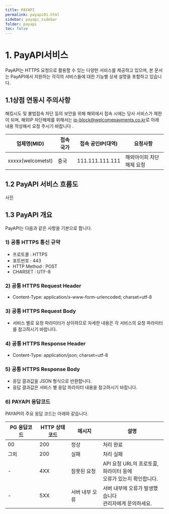 ```yaml
---
title: PAYAPI
permalink: payapi01.html
sidebar: payapi_sidebar
folder: payapi
toc: false
---
```

# 1. PayAPI서비스

PayAPI는 HTTPS 요청으로 활용할 수 있는 다양한 서비스를 제공하고 있으며, 본 문서는 PayAPI에서 지원하는 각각의 서비스들에 대한 기능별 상세 설명을 포함하고 있습니다.

## 1.1상점 연동시 주의사항

해킹시도 및 불법접속 차단 등의 보안을 위해 해외에서 접속 시에는 당사 서비스가 제한이 되며, 해외IP 차단해제를 위해서는 [ip-block@welcomepayments.co.kr](mailto:ip-block@welcomepayments.co.kr)로 아래 내용 작성해서 요청 주시기 바랍니다 .

| 업체명(MID)       | 접속 국가 | 접속 공인IP(대역) | 요청사항                 |
| ----------------- | --------- | ----------------- | ------------------------ |
| xxxxx(welcometst) | 중국      | 111.111.111.111   | 해외아이피 차단해제 요청 |

## 1.2 PayAPI 서비스 흐름도

사진

## 1.3 PayAPI 개요

PayAPI는 다음과 같은 사항을 기본으로 합니다.

### 1) 공통 HTTPS 통신 규약
- 프로토콜 : HTTPS
- 포트번호 : 443
- HTTP Method : POST
- CHARSET : UTF-8

### 2) 공통 HTTPS Request Header

- Content-Type: application/x-www-form-urlencoded; charset=utf-8

### 3) 공통 HTTPS Request Body

- 서비스 별로 요청 파라미터가 상이하므로 자세한 내용은 각 서비스의 요청 파라미터를 참고하시기 바랍니다.

### 4) 공통 HTTPS Response Header

- Content-Type: application/json; charset=utf-8

### 5) 공통 HTTPS Response Body

- 응답 결과값을 JSON 형식으로 반환합니다.
- 응답 결과값은 서비스 별 응답 파라미터 내용을 참고하시기 바랍니다.

### 6) PAYAPI 응답코드

PAYAPI의 주요 응답 코드는 아래와 같습니다.

<table class="tg" style="width: 100%">
  <colgroup>
    <col style="width: 20%">
    <col style="width: 20%">
    <col style="width: 20%">
    <col style="width: 40%">
  </colgroup>
  <thead>
    <tr>
      <th class="tg-0lax">PG 응답코드</th>
      <th class="tg-0lax">HTTP 상태 코드</th>
      <th class="tg-0lax">메시지</th>
      <th class="tg-0lax">설명</th>
    </tr>
  </thead>
  <tbody>
    <tr>
      <td class="tg-0lax">00</td>
      <td class="tg-0lax">200</td>
      <td class="tg-0lax">정상</td>
      <td class="tg-0lax">처리 완료</td>
    </tr>
    <tr>
      <td class="tg-0lax">그외</td>
      <td class="tg-0lax">200</td>
      <td class="tg-0lax">실패</td>
      <td class="tg-0lax">처리 실패</td>
    </tr>
    <tr>
      <td class="tg-0lax">-</td>
      <td class="tg-0lax">4XX</td>
      <td class="tg-0lax">잘못된 요청</td>
      <td class="tg-0lax">API 요청 URL의 프로토콜, 파라미터 등에<br>오류가 있는지 확인합니다.</td>
    </tr>
    <tr>
      <td class="tg-0lax">-</td>
      <td class="tg-0lax">5XX</td>
      <td class="tg-0lax">서버 내부 오류</td>
      <td class="tg-0lax">서버 내부에 오류가 발생했습니다<br>관리자에게 문의하세요.</td>
    </tr>
  </tbody>
</table>